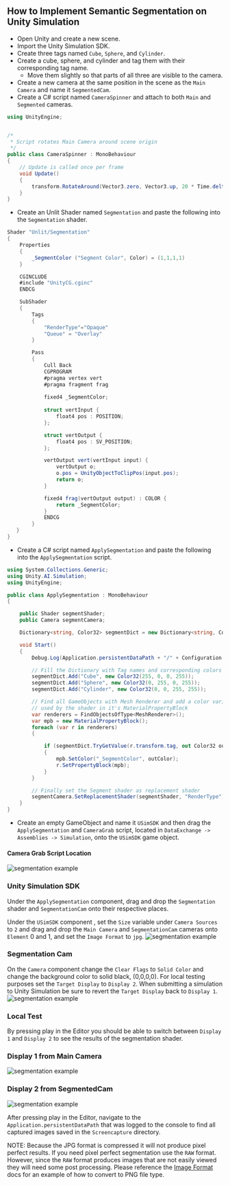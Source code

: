 ## How to Implement Semantic Segmentation on Unity Simulation

- Open Unity and create a new scene. 
- Import the Unity Simulation SDK.
- Create three tags named `Cube`, `Sphere`, and `Cylinder`.
- Create a cube, sphere, and cylinder and tag them with their corresponding tag name.
    - Move them slightly so that parts of all three are visible to the camera.
- Create a new camera at the same position in the scene  as the `Main Camera` and name it `SegmentedCam`.
- Create a C# script named `CameraSpinner` and attach to both `Main` and `Segmented` cameras.
```csharp
using UnityEngine;


/*
 * Script rotates Main Camera around scene origin
 */
public class CameraSpinner : MonoBehaviour
{
    // Update is called once per frame
    void Update()
    {
        transform.RotateAround(Vector3.zero, Vector3.up, 20 * Time.deltaTime);
    }
}


```

- Create an Unlit Shader named `Segmentation` and paste the following into the `Segmentation` shader.
```csharp
Shader "Unlit/Segmentation"
{
    Properties
    {
        _SegmentColor ("Segment Color", Color) = (1,1,1,1)
    }

    CGINCLUDE
    #include "UnityCG.cginc"
    ENDCG

    SubShader
    {
        Tags 
        {
            "RenderType"="Opaque"
            "Queue" = "Overlay"  
        }

        Pass 
        {
            Cull Back
            CGPROGRAM
            #pragma vertex vert             
            #pragma fragment frag
         
            fixed4 _SegmentColor;
            
            struct vertInput {
                float4 pos : POSITION;
            };  

            struct vertOutput {
                float4 pos : SV_POSITION;
            };

            vertOutput vert(vertInput input) {
                vertOutput o;
                o.pos = UnityObjectToClipPos(input.pos);
                return o;
            }

            fixed4 frag(vertOutput output) : COLOR {
                return _SegmentColor;
            }
            ENDCG
        }  
   }
}
```

- Create a C# script named `ApplySegmentation` and paste the following into the `ApplySegmentation` script.
```csharp
using System.Collections.Generic;
using Unity.AI.Simulation;
using UnityEngine;

public class ApplySegmentation : MonoBehaviour
{

    public Shader segmentShader;
    public Camera segmentCamera;

    Dictionary<string, Color32> segmentDict = new Dictionary<string, Color32>();

    void Start()
    {
        Debug.Log(Application.persistentDataPath + "/" + Configuration.Instance.GetAttemptId());

        // Fill the Dictionary with Tag names and corresponding colors
        segmentDict.Add("Cube", new Color32(255, 0, 0, 255));
        segmentDict.Add("Sphere", new Color32(0, 255, 0, 255));
        segmentDict.Add("Cylinder", new Color32(0, 0, 255, 255));

        // Find all GameObjects with Mesh Renderer and add a color variable to be
        // used by the shader in it's MaterialPropertyBlock
        var renderers = FindObjectsOfType<MeshRenderer>();
        var mpb = new MaterialPropertyBlock();
        foreach (var r in renderers)
        {

            if (segmentDict.TryGetValue(r.transform.tag, out Color32 outColor))
            {
                mpb.SetColor("_SegmentColor", outColor);
                r.SetPropertyBlock(mpb);
            }
        }

        // Finally set the Segment shader as replacement shader
        segmentCamera.SetReplacementShader(segmentShader, "RenderType");
    }
}
```

- Create an empty GameObject and name it `USimSDK` and then drag the `ApplySegmentation`  and `CameraGrab` script, located in `DataExchange -> Assemblies -> Simulation`, onto the `USimSDK` game object.

#### Camera Grab Script Location
![segmentation example](../images/sdk6-00-locate-camera-grab.png "Semantic Segmentation Example")

### Unity Simulation SDK 
Under the `ApplySegmentation` component, drag and drop the `Segmentation` shader and `SegmentationCam` onto their respective places.


Under the `USimSDK` component , set the `Size` variable under `Camera Sources` to `2` and drag and drop the `Main Camera` and `SegmentationCam` cameras  onto `Element` 0 and 1, and set the `Image Format` to  `jpg`.
![segmentation example](../images/semantic-02.png "Semantic Segmentation Example")

### Segmentation Cam
On the `Camera` component change the `Clear Flags` to `Solid Color` and change the background color to solid black, (0,0,0,0). For local testing purposes set the `Target Display` to `Display 2`. When submitting a simulation to Unity Simulation  be sure to revert the `Target Display` back to `Display 1`.
![segmentation example](../images/semantic-03.png "Semantic Segmentation Example")

### Local Test
By pressing play in the Editor you should be able to switch between `Display 1` and `Display 2` to see the results of the segmentation shader.

### Display 1 from Main Camera
![segmentation example](../images/semantic-04.png "Semantic Segmentation Example")

### Display 2 from SegmentedCam
![segmentation example](../images/semantic-05.png "Semantic Segmentation Example")

After pressing play in the Editor, navigate to the `Application.persistentDataPath` that was logged to the console to find all captured images saved in the `Screencapture` directory.

NOTE: Because the JPG format is compressed it will not produce pixel perfect results. If you need pixel perfect segmentation use the `RAW` format. However, since the `RAW` format produces images that are not easily viewed they will need some post processing.
Please reference the [Image Format](image_formats.md) docs for an example of how to convert to PNG file type.